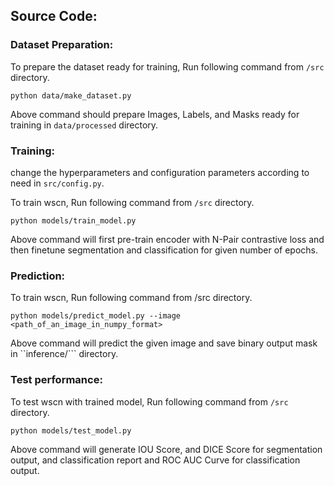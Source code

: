 ## Source Code:

### Dataset Preparation:

To prepare the dataset ready for training, Run following command from ```/src``` directory.

```python data/make_dataset.py```

Above command should prepare Images, Labels, and Masks ready for training in ```data/processed``` directory.

### Training:
change the hyperparameters and configuration parameters according to need in ```src/config.py```.

To train wscn, Run following command from ```/src``` directory.

```python models/train_model.py```

Above command will first pre-train encoder with N-Pair contrastive loss and then finetune segmentation and classification for given number of epochs.

### Prediction:
To train wscn, Run following command from /src directory.

```python models/predict_model.py --image <path_of_an_image_in_numpy_format>```

Above command will predict the given image and save binary output mask in ``inference/``` directory.

### Test performance:
To test wscn with trained model, Run following command from ```/src``` directory.

```python models/test_model.py```

Above command will generate IOU Score, and DICE Score for segmentation output, and classification report and ROC AUC Curve for classification output.
